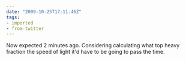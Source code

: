 ```yaml
---
date: "2009-10-25T17:11:46Z"
tags:
- imported
- from-twitter
---
```

Now expected 2 minutes ago. Considering calculating what top heavy fraction the speed of light it'd have to be going to pass the time.
